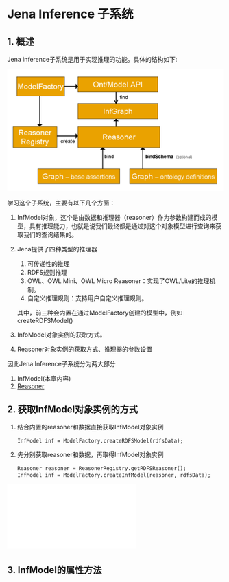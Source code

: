 # Jena Inference 子系统

## 1. 概述

Jena inference子系统是用于实现推理的功能。具体的结构如下:

![reasoner-overview](../images/reasoner-overview.png)

学习这个子系统，主要有以下几个方面：

1. InfModel对象，这个是由数据和推理器（reasoner）作为参数构建而成的模型，具有推理能力，也就是说我们最终都是通过对这个对象模型进行查询来获取我们的查询结果的。

2. Jena提供了四种类型的推理器
   
   1. 可传递性的推理
   2. RDFS规则推理
   3. OWL、OWL Mini、OWL Micro Reasoner：实现了OWL/Lite的推理机制。
   4. 自定义推理规则：支持用户自定义推理规则。
   
   其中，前三种会内置在通过ModelFactory创建的模型中，例如createRDFSModel()
   
3. InfoModel对象实例的获取方式。

4. Reasoner对象实例的获取方式、推理器的参数设置


因此Jena Inference子系统分为两大部分

1. InfModel(本章内容)
2. [Reasoner](./reasoner.md)

## 2. 获取InfModel对象实例的方式

1. 结合内置的reasoner和数据直接获取InfModel对象实例

    ```
    InfModel inf = ModelFactory.createRDFSModel(rdfsData);
    ```
    
2. 先分别获取reasoner和数据，再取得InfModel对象实例

    ```
    Reasoner reasoner = ReasonerRegistry.getRDFSReasoner();
    InfModel inf = ModelFactory.createInfModel(reasoner, rdfsData);
    ```
    
![完整示例](../inference/InferenceExample.java)

## 3. InfModel的属性方法






